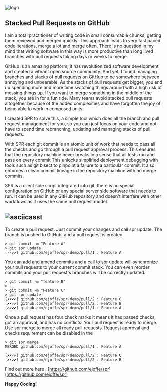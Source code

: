 ![logo](git_spr_logo.png)
## Stacked Pull Requests on GitHub

I am a total practitioner of writing code in small consumable chunks, getting them reviewed and merged quickly. This approach leads to very fast paced code iterations, merge a lot and merge often. There is no question in my mind that writing software in this way is more productive than long lived branches with pull requests taking days or weeks to merge.

GitHub is an amazing platform, it has revolutionized software development and created a vibrant open source community. And yet, I found managing branches and stacks of pull requests on GitHub to be somewhere between annoying and unbearable. As the stacks of pull requests get bigger, you end up spending more and more time switching things around with a high risk of messing things up. If you want to merge something in the middle of the stack, you are in for a fun ride. Many teams avoid stacked pull requests altogether because of the added complexities and have forgotten the joy of being able to work in composed units.

I created SPR to solve this, a simple tool which does all the branch and pull request management for you, so you can just focus on your code and not have to spend time rebranching, updating and managing stacks of pull requests.

With SPR each git commit is an atomic unit of work that needs to pass all the checks and go through a pull request approval process. This ensures that the repository mainline never breaks in a sense that all tests run and pass on every commit This unlocks simplified deployment debugging with tools such as git bisect to pinpoint a failure to a particular commit. It also enforces a clean commit lineage in the repository mainline with no merge commits.

SPR is a client side script integrated into git, there is no special configuration on GitHub or any special server side software that needs to run. It can be used in any GitHub repository and doesn't interfere with other workflows as it uses the same pull request model.

![asciicasst](git_spr_cast.gif)
--------------------------------------

To create a pull request. Just commit your changes and call spr update. The branch is pushed to GitHub, and a pull request is created. 
```shell
> git commit -m "Feature A"
> git spr update
[--✔✔] github.com/ejoffe/spr-demo/pull/1 : Feature A
```
You can add and amend commits and a call to spr update will synchronize your pull requests to your current commit stack. You can even reorder commits and your pull request's branches will be correctly updated. 
```shell
> git commit -m "feature B"
> ...
> git commit -m "Feature C"
> git spr update
[✗✗✔✔] github.com/ejoffe/spr-demo/pull/2 : Feature C
[✗✗✔✔] github.com/ejoffe/spr-demo/pull/2 : Feature B
[✔✔✔✔] github.com/ejoffe/spr-demo/pull/1 : Feature A
```
Once a pull request has four check marks it means it has passed checks, got an approval, and has no conflicts. Your pull request is ready to merge. Use spr merge to merge all ready pull requests. Request approval and checks requirement can be disabled in the 
```shell
> git spr merge
MERGED github.com/ejoffe/spr-demo/pull/1 : Feature A

[✗✗✔✔] github.com/ejoffe/spr-demo/pull/2 : Feature C
[✗✗✔✔] github.com/ejoffe/spr-demo/pull/2 : Feature B
```

Find out more here : [https://github.com/ejoffe/spr](https://github.com/ejoffe/spr)

**Happy Coding!**

